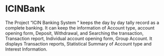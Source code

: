 # ICINBank
The Project “ICIN Banking System " keeps the day by day tally record as a complete banking. It can keep the information of Account type, account opening form, Deposit, Withdrawal, and Searching the transaction, Transaction report, Individual account opening form, Group Account. It displays Transaction reports, Statistical Summary of Account type and Interest Information.

